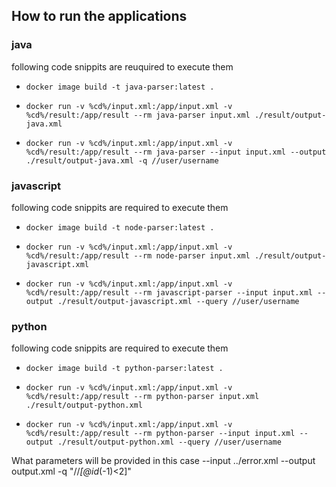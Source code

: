 ## How to run the applications

### java
following code snippits are reuquired to execute them
- ```docker image build -t java-parser:latest .```
- ```docker run -v %cd%/input.xml:/app/input.xml -v %cd%/result:/app/result --rm java-parser input.xml ./result/output-java.xml```

- ```docker run -v %cd%/input.xml:/app/input.xml -v %cd%/result:/app/result --rm java-parser --input input.xml --output ./result/output-java.xml -q //user/username```

### javascript
following code snippits are required to execute them
- ```docker image build -t node-parser:latest .``` 
- ```docker run -v %cd%/input.xml:/app/input.xml -v %cd%/result:/app/result --rm node-parser input.xml ./result/output-javascript.xml```

- ```docker run -v %cd%/input.xml:/app/input.xml -v %cd%/result:/app/result --rm javascript-parser --input input.xml --output ./result/output-javascript.xml --query //user/username```

### python
following code snippits are required to execute them
- ```docker image build -t python-parser:latest .```
- ```docker run -v %cd%/input.xml:/app/input.xml -v %cd%/result:/app/result --rm python-parser input.xml ./result/output-python.xml```

- ```docker run -v %cd%/input.xml:/app/input.xml -v %cd%/result:/app/result --rm python-parser --input input.xml --output ./result/output-python.xml --query //user/username ```




What parameters will be provided in this case
--input ../error.xml --output output.xml -q "//*[@id*(-1)<2]"